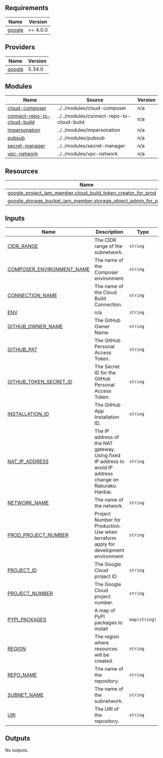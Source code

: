 <!-- BEGIN_TF_DOCS -->
## Requirements

| Name | Version |
|------|---------|
| <a name="requirement_google"></a> [google](#requirement\_google) | >= 4.0.0 |

## Providers

| Name | Version |
|------|---------|
| <a name="provider_google"></a> [google](#provider\_google) | 5.34.0 |

## Modules

| Name | Source | Version |
|------|--------|---------|
| <a name="module_cloud-composer"></a> [cloud-composer](#module\_cloud-composer) | ../../modules/cloud-composer | n/a |
| <a name="module_connect-repo-to-cloud-build"></a> [connect-repo-to-cloud-build](#module\_connect-repo-to-cloud-build) | ../../modules/connect-repo-to-cloud-build | n/a |
| <a name="module_impersonation"></a> [impersonation](#module\_impersonation) | ../../modules/impersonation | n/a |
| <a name="module_pubsub"></a> [pubsub](#module\_pubsub) | ../../modules/pubsub | n/a |
| <a name="module_secret-manager"></a> [secret-manager](#module\_secret-manager) | ../../modules/secret-manager | n/a |
| <a name="module_vpc-network"></a> [vpc-network](#module\_vpc-network) | ../../modules/vpc-network | n/a |

## Resources

| Name | Type |
|------|------|
| [google_project_iam_member.cloud_build_token_creator_for_prod](https://registry.terraform.io/providers/hashicorp/google/latest/docs/resources/project_iam_member) | resource |
| [google_storage_bucket_iam_member.storage_object_admin_for_prod](https://registry.terraform.io/providers/hashicorp/google/latest/docs/resources/storage_bucket_iam_member) | resource |

## Inputs

| Name | Description | Type | Default | Required |
|------|-------------|------|---------|:--------:|
| <a name="input_CIDR_RANGE"></a> [CIDR\_RANGE](#input\_CIDR\_RANGE) | The CIDR range of the subnetwork. | `string` | `""` | no |
| <a name="input_COMPOSER_ENVIRONMENT_NAME"></a> [COMPOSER\_ENVIRONMENT\_NAME](#input\_COMPOSER\_ENVIRONMENT\_NAME) | The name of the Composer environment. | `string` | `""` | no |
| <a name="input_CONNECTION_NAME"></a> [CONNECTION\_NAME](#input\_CONNECTION\_NAME) | The name of the Cloud Build Connection. | `string` | `""` | no |
| <a name="input_ENV"></a> [ENV](#input\_ENV) | n/a | `string` | `"development"` | no |
| <a name="input_GITHUB_OWNER_NAME"></a> [GITHUB\_OWNER\_NAME](#input\_GITHUB\_OWNER\_NAME) | The GitHub Owner Name. | `string` | `""` | no |
| <a name="input_GITHUB_PAT"></a> [GITHUB\_PAT](#input\_GITHUB\_PAT) | The GitHub Personal Access Token. | `string` | `""` | no |
| <a name="input_GITHUB_TOKEN_SECRET_ID"></a> [GITHUB\_TOKEN\_SECRET\_ID](#input\_GITHUB\_TOKEN\_SECRET\_ID) | The Secret ID for the GitHub Personal Access Token. | `string` | `""` | no |
| <a name="input_INSTALLATION_ID"></a> [INSTALLATION\_ID](#input\_INSTALLATION\_ID) | The GitHub App Installation ID. | `string` | `""` | no |
| <a name="input_NAT_IP_ADDRESS"></a> [NAT\_IP\_ADDRESS](#input\_NAT\_IP\_ADDRESS) | The IP address of the NAT gateway. Using fixed IP address to avoid IP address change on Rakuraku Hanbai. | `string` | `""` | no |
| <a name="input_NETWORK_NAME"></a> [NETWORK\_NAME](#input\_NETWORK\_NAME) | The name of the network. | `string` | `""` | no |
| <a name="input_PROD_PROJECT_NUMBER"></a> [PROD\_PROJECT\_NUMBER](#input\_PROD\_PROJECT\_NUMBER) | Project Number for Production. Use when terraform apply for development environment | `string` | `""` | no |
| <a name="input_PROJECT_ID"></a> [PROJECT\_ID](#input\_PROJECT\_ID) | The Google Cloud project ID. | `string` | `""` | no |
| <a name="input_PROJECT_NUMBER"></a> [PROJECT\_NUMBER](#input\_PROJECT\_NUMBER) | The Google Cloud project number. | `string` | `""` | no |
| <a name="input_PYPI_PACKAGES"></a> [PYPI\_PACKAGES](#input\_PYPI\_PACKAGES) | A map of PyPI packages to install | `map(string)` | `{}` | no |
| <a name="input_REGION"></a> [REGION](#input\_REGION) | The region where resources will be created. | `string` | `"asia-northeast1"` | no |
| <a name="input_REPO_NAME"></a> [REPO\_NAME](#input\_REPO\_NAME) | The name of the repository. | `string` | `""` | no |
| <a name="input_SUBNET_NAME"></a> [SUBNET\_NAME](#input\_SUBNET\_NAME) | The name of the subnetwork. | `string` | `""` | no |
| <a name="input_URI"></a> [URI](#input\_URI) | The URI of the repository. | `string` | `""` | no |

## Outputs

No outputs.
<!-- END_TF_DOCS -->

